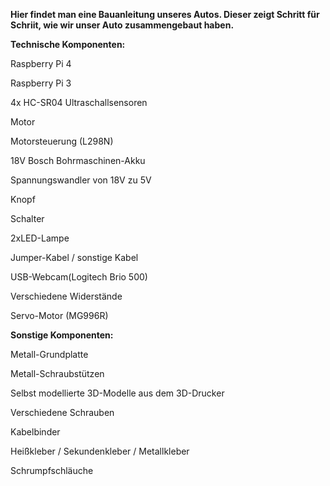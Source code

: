**Hier findet man eine Bauanleitung unseres Autos. Dieser zeigt Schritt für Schriit, wie wir unser Auto zusammengebaut haben.**




**Technische Komponenten:**

Raspberry Pi 4

Raspberry Pi 3

4x HC-SR04 Ultraschallsensoren

Motor

Motorsteuerung (L298N)

18V Bosch Bohrmaschinen-Akku

Spannungswandler von 18V zu 5V

Knopf

Schalter

2xLED-Lampe

Jumper-Kabel / sonstige Kabel

USB-Webcam(Logitech Brio 500)

Verschiedene Widerstände

Servo-Motor (MG996R)



**Sonstige Komponenten:**

Metall-Grundplatte

Metall-Schraubstützen

Selbst modellierte 3D-Modelle aus dem 3D-Drucker

Verschiedene Schrauben

Kabelbinder

Heißkleber / Sekundenkleber / Metallkleber

Schrumpfschläuche
